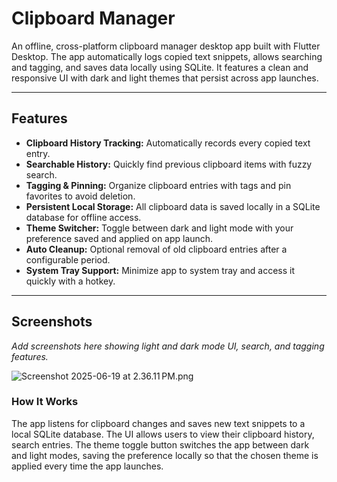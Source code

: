 # Clipboard Manager

An offline, cross-platform clipboard manager desktop app built with Flutter Desktop. The app automatically logs copied text snippets, allows searching and tagging, and saves data locally using SQLite. It features a clean and responsive UI with dark and light themes that persist across app launches.

---

## Features

- **Clipboard History Tracking:** Automatically records every copied text entry.
- **Searchable History:** Quickly find previous clipboard items with fuzzy search.
- **Tagging & Pinning:** Organize clipboard entries with tags and pin favorites to avoid deletion.
- **Persistent Local Storage:** All clipboard data is saved locally in a SQLite database for offline access.
- **Theme Switcher:** Toggle between dark and light mode with your preference saved and applied on app launch.
- **Auto Cleanup:** Optional removal of old clipboard entries after a configurable period.
- **System Tray Support:** Minimize app to system tray and access it quickly with a hotkey.

---

## Screenshots

_Add screenshots here showing light and dark mode UI, search, and tagging features._

![Screenshot 2025-06-19 at 2.36.11 PM.png](../../../../var/folders/fr/rh9yy3wn0vl7tt565qrbh2180000gn/T/TemporaryItems/NSIRD_screencaptureui_EEuaih/Screenshot%202025-06-19%20at%202.36.11%E2%80%AFPM.png)

### How It Works

The app listens for clipboard changes and saves new text snippets to a local SQLite database. 
The UI allows users to view their clipboard history, search entries. 
The theme toggle button switches the app between dark and light modes, saving the preference locally so that the chosen theme is applied every time the app launches.
